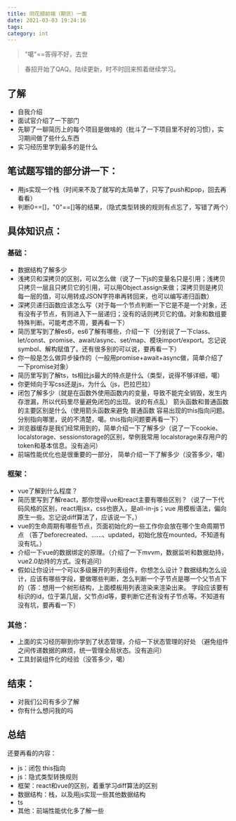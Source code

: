 ```yaml
---
title: 同花顺前端（期货）一面
date: 2021-03-03 19:24:16
tags:
category: int
---
```

<!-- # 同花顺前端（期货）一面 -->

> "噶"==答得不好，去世

> 春招开始了QAQ。陆续更新，时不时回来照着继续学习。

<!-- more -->

## 了解
- 自我介绍
- 面试官介绍了一下部门
- 先聊了一聊简历上的每个项目是做啥的（批斗了一下项目里不好的习惯），实习期间做了些什么东西
- 实习经历里学到最多的是什么

## 笔试题写错的部分讲一下：
- 用js实现一个栈（时间来不及了就写的太简单了，只写了push和pop，回去再看看）
- 判断0==[]，"0"==[]等的结果，（隐式类型转换的规则有点忘了，写错了两个）

## 具体知识点：

### 基础：
- 数据结构了解多少
- 浅拷贝和深拷贝的区别，可以怎么做（说了一下js的变量名只是引用；浅拷贝只拷贝一层且只拷贝它的引用，可以用Object.assign来做；深拷贝则是拷贝每一层的值，可以用转成JSON字符串再转回来，也可以编写递归函数）
- 深拷贝递归函数应该怎么写（对于每一个节点判断一下它是不是一个对象，还有没有子节点，有则进入下一层递归；没有的话则拷贝它的值。对象和数组要特殊判断。可能考虑不周，要再看一下）
- 简历里写到了解es6，es6了解有哪些，介绍一下（分别说了一下class、let/const、promise、await/async、set/map、模块import/export。忘记说symbol、解构赋值了。还有很多别的可以说，要再看一下）
- 你一般是怎么做异步操作的（一般用promise+await+async做，简单介绍了一下promise对象）
- 简历里写到了解ts，ts相比js最大的特点是什么（类型，说得不够详细，噶）
- 你更倾向于写css还是js，为什么（js，巴拉巴拉）
- 闭包了解多少（就是在函数外使用函数内的变量，导致不能完全销毁，发生内存泄漏，所以代码里尽量避免闭包的出现。说的有点乱）
箭头函数和普通函数的主要区别是什么（使用箭头函数来避免 普通函数 容易出现的this指向问题。分别指向哪里，说的不清楚，噶。this指向问题要再看一下）
- 浏览器缓存是我们经常用到的，简单介绍一下了解多少（说了一下cookie、localstorage、sessionstorage的区别，举例我常用 localstorage来存用户的token和基本信息。没有追问）
- 前端性能优化也是很重要的一部分， 简单介绍一下了解多少（没答多少，噶）

### 框架：
- vue了解到什么程度？
- 简历里写到了解react，那你觉得vue和react主要有哪些区别？（说了一下代码风格的区别，react用jsx，css也嵌入，是all-in-js；vue 用模板语法，偏向原生一些。忘记说diff算法了，应该说一下。）
- vue的生命周期有哪些节点，页面初始化的一些工作你会放在哪个生命周期节点 （答了beforecreated、……、updated，初始化放在mounted。不知道有没有坑。）
- 介绍一下vue的数据绑定的原理。（介绍了一下mvvm，数据监听和数据劫持，vue2.0劫持的方式。没有追问）
- 假如让你设计一个可以多级展开的列表组件，你想怎么设计？数据结构怎么设计，应该有哪些字段，要做哪些判断，怎么判断一个子节点是哪一个父节点下的（答：想用一个树形结构，上面模板用列表渲染来渲染出来。 字段应该要有标识的id，位于第几层，父节点id等，要判断它还有没有子节点等。不知道有没有坑，要再看一下）

### 其他： 
- 上面的实习经历聊到你学到了状态管理，介绍一下状态管理的好处 （避免组件之间传递数据的麻烦，统一管理全局状态。没有追问）  
- 工具封装组件化的经验（没答多少，噶）

## 结束：
- 对我们公司有多少了解
- 你有什么想问我的吗

## 总结
还要再看的内容：
- js：闭包 this指向
- js：隐式类型转换规则
- 框架：react和vue的区别，着重学习diff算法的区别
- 数据结构：栈，以及用js实现一些其他数据结构
- ts
- 其他：前端性能优化多了解一些
